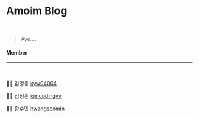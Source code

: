 # Amoim Blog

<br/>

> Aye....



#### Member

---

<br/>

👨‍🎓 김영웅 [kyw04004](https://github.com/kyw04004/)

👨‍🎓 김정훈 [kimcodingvv](https://github.com/kimcodingvv/)

👩‍🎓 황수민 [hwangsoomin](https://github.com/hwangsoomin/)

<br/>

